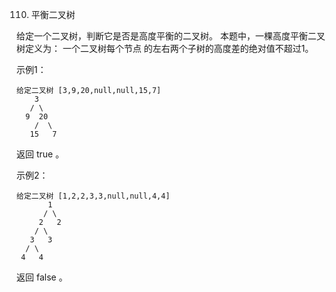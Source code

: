 110. 平衡二叉树

给定一个二叉树，判断它是否是高度平衡的二叉树。
本题中，一棵高度平衡二叉树定义为：
一个二叉树每个节点 的左右两个子树的高度差的绝对值不超过1。


示例1：
```
给定二叉树 [3,9,20,null,null,15,7]
    3
   / \
  9  20
    /  \
   15   7
```
返回 true 。

示例2：
```
给定二叉树 [1,2,2,3,3,null,null,4,4]
       1
      / \
     2   2
    / \
   3   3
  / \
 4   4
```
返回 false 。
